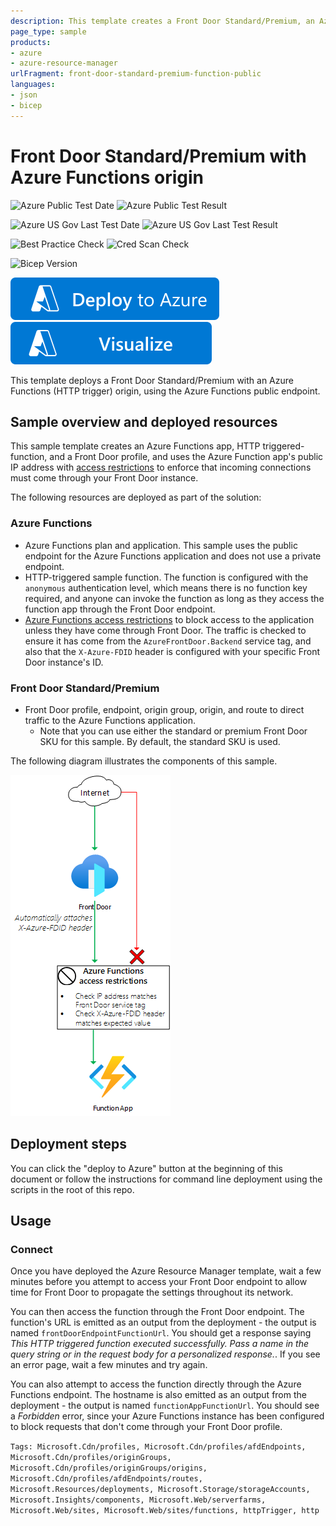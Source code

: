 ```yaml
---
description: This template creates a Front Door Standard/Premium, an Azure Functions app, and configures the function app to validate that traffic has come through the Front Door origin.
page_type: sample
products:
- azure
- azure-resource-manager
urlFragment: front-door-standard-premium-function-public
languages:
- json
- bicep
---
```

# Front Door Standard/Premium with Azure Functions origin

![Azure Public Test Date](https://azurequickstartsservice.blob.core.windows.net/badges/quickstarts/microsoft.cdn/front-door-standard-premium-function-public/PublicLastTestDate.svg)
![Azure Public Test Result](https://azurequickstartsservice.blob.core.windows.net/badges/quickstarts/microsoft.cdn/front-door-standard-premium-function-public/PublicDeployment.svg)

![Azure US Gov Last Test Date](https://azurequickstartsservice.blob.core.windows.net/badges/quickstarts/microsoft.cdn/front-door-standard-premium-function-public/FairfaxLastTestDate.svg)
![Azure US Gov Last Test Result](https://azurequickstartsservice.blob.core.windows.net/badges/quickstarts/microsoft.cdn/front-door-standard-premium-function-public/FairfaxDeployment.svg)

![Best Practice Check](https://azurequickstartsservice.blob.core.windows.net/badges/quickstarts/microsoft.cdn/front-door-standard-premium-function-public/BestPracticeResult.svg)
![Cred Scan Check](https://azurequickstartsservice.blob.core.windows.net/badges/quickstarts/microsoft.cdn/front-door-standard-premium-function-public/CredScanResult.svg)

![Bicep Version](https://azurequickstartsservice.blob.core.windows.net/badges/quickstarts/microsoft.cdn/front-door-standard-premium-function-public/BicepVersion.svg)

[![Deploy To Azure](https://raw.githubusercontent.com/Azure/azure-quickstart-templates/master/1-CONTRIBUTION-GUIDE/images/deploytoazure.svg?sanitize=true)](https://portal.azure.com/#create/Microsoft.Template/uri/https%3A%2F%2Fraw.githubusercontent.com%2FAzure%2Fazure-quickstart-templates%2Fmaster%2Fquickstarts%2Fmicrosoft.cdn%2Ffront-door-standard-premium-function-public%2Fazuredeploy.json)
[![Visualize](https://raw.githubusercontent.com/Azure/azure-quickstart-templates/master/1-CONTRIBUTION-GUIDE/images/visualizebutton.svg?sanitize=true)](http://armviz.io/#/?load=https%3A%2F%2Fraw.githubusercontent.com%2FAzure%2Fazure-quickstart-templates%2Fmaster%2Fquickstarts%2Fmicrosoft.cdn%2Ffront-door-standard-premium-function-public%2Fazuredeploy.json)

This template deploys a Front Door Standard/Premium with an Azure Functions (HTTP trigger) origin, using the Azure Functions public endpoint.

## Sample overview and deployed resources

This sample template creates an Azure Functions app, HTTP triggered-function, and a Front Door profile, and uses the Azure Function app's public IP address with [access restrictions](https://learn.microsoft.comm/azure/app-service/app-service-ip-restrictions) to enforce that incoming connections must come through your Front Door instance.

The following resources are deployed as part of the solution:

### Azure Functions
- Azure Functions plan and application. This sample uses the public endpoint for the Azure Functions application and does not use a private endpoint.
- HTTP-triggered sample function. The function is configured with the `anonymous` authentication level, which means there is no function key required, and anyone can invoke the function as long as they access the function app through the Front Door endpoint.
- [Azure Functions access restrictions](https://learn.microsoft.comm/azure/app-service/app-service-ip-restrictions) to block access to the application unless they have come through Front Door. The traffic is checked to ensure it has come from the `AzureFrontDoor.Backend` service tag, and also that the `X-Azure-FDID` header is configured with your specific Front Door instance's ID.

### Front Door Standard/Premium
- Front Door profile, endpoint, origin group, origin, and route to direct traffic to the Azure Functions application.
  - Note that you can use either the standard or premium Front Door SKU for this sample. By default, the standard SKU is used.

The following diagram illustrates the components of this sample.

![Architecture diagram showing traffic inspected by Azure Functions access restrictions.](images/diagram.png)

## Deployment steps

You can click the "deploy to Azure" button at the beginning of this document or follow the instructions for command line deployment using the scripts in the root of this repo.

## Usage

### Connect

Once you have deployed the Azure Resource Manager template, wait a few minutes before you attempt to access your Front Door endpoint to allow time for Front Door to propagate the settings throughout its network.

You can then access the function through the Front Door endpoint. The function's URL is emitted as an output from the deployment - the output is named `frontDoorEndpointFunctionUrl`. You should get a response saying _This HTTP triggered function executed successfully. Pass a name in the query string or in the request body for a personalized response._. If you see an error page, wait a few minutes and try again.

You can also attempt to access the function directly through the Azure Functions endpoint. The hostname is also emitted as an output from the deployment - the output is named `functionAppFunctionUrl`. You should see a _Forbidden_ error, since your Azure Functions instance has been configured to block requests that don't come through your Front Door profile.

`Tags: Microsoft.Cdn/profiles, Microsoft.Cdn/profiles/afdEndpoints, Microsoft.Cdn/profiles/originGroups, Microsoft.Cdn/profiles/originGroups/origins, Microsoft.Cdn/profiles/afdEndpoints/routes, Microsoft.Resources/deployments, Microsoft.Storage/storageAccounts, Microsoft.Insights/components, Microsoft.Web/serverfarms, Microsoft.Web/sites, Microsoft.Web/sites/functions, httpTrigger, http`
